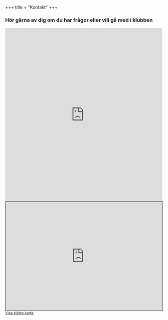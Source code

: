 +++
title = "Kontakt"
+++

### Hör gärna av dig om du har frågor eller vill gå med i klubben

<iframe src="https://services.cognitoforms.com/f/IV4Ih4zDREiL8BfUzqOy6Q?id=1" style="position:relative;width:1px;min-width:100%;*width:100%;" frameborder="0" scrolling="yes" seamless="seamless" height="557" width="100%"></iframe>
<script src="https://services.cognitoforms.com/scripts/embed.js"></script>

<iframe width="100%" height="350" frameborder="0" scrolling="no" marginheight="0" marginwidth="0" src="https://www.openstreetmap.org/export/embed.html?bbox=17.673225402832035%2C59.85246716099846%2C17.7080512046814%2C59.86383458481674&amp;layer=mapnik&amp;marker=59.85815135841135%2C17.690638303756714" style="border: 1px solid black"></iframe><br/><small><a href="https://www.openstreetmap.org/?mlat=59.8582&amp;mlon=17.6906#map=16/59.8582/17.6906">Visa större karta</a></small>